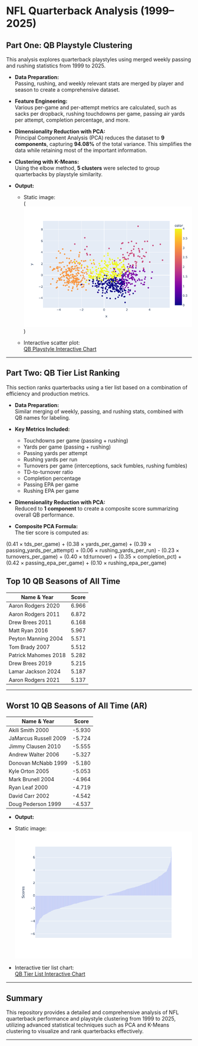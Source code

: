 # NFL Quarterback Analysis (1999–2025)

## Part One: QB Playstyle Clustering

This analysis explores quarterback playstyles using merged weekly passing and rushing statistics from 1999 to 2025.

- **Data Preparation:**  
  Passing, rushing, and weekly relevant stats are merged by player and season to create a comprehensive dataset.

- **Feature Engineering:**  
  Various per-game and per-attempt metrics are calculated, such as sacks per dropback, rushing touchdowns per game, passing air yards per attempt, completion percentage, and more.

- **Dimensionality Reduction with PCA:**  
  Principal Component Analysis (PCA) reduces the dataset to **9 components**, capturing **94.08%** of the total variance. This simplifies the data while retaining most of the important information.

- **Clustering with K-Means:**  
  Using the elbow method, **5 clusters** were selected to group quarterbacks by playstyle similarity.

- **Output:**  
  - Static image:  
    (![Quarterback Play Style](images/qb_play_style.png))
    
  - Interactive scatter plot:  
    [QB Playstyle Interactive Chart](https://jevanc.github.io/nfl-stats/qb_play_style.html)  


---

## Part Two: QB Tier List Ranking

This section ranks quarterbacks using a tier list based on a combination of efficiency and production metrics.

- **Data Preparation:**  
  Similar merging of weekly, passing, and rushing stats, combined with QB names for labeling.

- **Key Metrics Included:**  
  - Touchdowns per game (passing + rushing)  
  - Yards per game (passing + rushing)  
  - Passing yards per attempt  
  - Rushing yards per run  
  - Turnovers per game (interceptions, sack fumbles, rushing fumbles)  
  - TD-to-turnover ratio  
  - Completion percentage  
  - Passing EPA per game  
  - Rushing EPA per game

- **Dimensionality Reduction with PCA:**  
  Reduced to **1 component** to create a composite score summarizing overall QB performance.

- **Composite PCA Formula:**  
  The tier score is computed as:

(0.41 × tds_per_game) + (0.38 × yards_per_game) + (0.39 × passing_yards_per_attempt) +
(0.06 × rushing_yards_per_run) - (0.23 × turnovers_per_game) + (0.40 × td:turnover) +
(0.35 × completion_pct) + (0.42 × passing_epa_per_game) + (0.10 × rushing_epa_per_game)

## Top 10 QB Seasons of All Time

| Name & Year          | Score    |
|----------------------|----------|
| Aaron Rodgers 2020   | 6.966    |
| Aaron Rodgers 2011   | 6.872    |
| Drew Brees 2011      | 6.168    |
| Matt Ryan 2016       | 5.967    |
| Peyton Manning 2004  | 5.571    |
| Tom Brady 2007       | 5.512    |
| Patrick Mahomes 2018 | 5.282    |
| Drew Brees 2019      | 5.215    |
| Lamar Jackson 2024   | 5.187    |
| Aaron Rodgers 2021   | 5.137    |

---

## Worst 10 QB Seasons of All Time (AR)

| Name & Year          | Score     |
|----------------------|-----------|
| Akili Smith 2000     | -5.930    |
| JaMarcus Russell 2009| -5.724    |
| Jimmy Clausen 2010   | -5.555    |
| Andrew Walter 2006   | -5.327    |
| Donovan McNabb 1999  | -5.180    |
| Kyle Orton 2005      | -5.053    |
| Mark Brunell 2004    | -4.964    |
| Ryan Leaf 2000       | -4.719    |
| David Carr 2002      | -4.542    |
| Doug Pederson 1999   | -4.537    |



- **Output:**  
- Static image:  
  ![Tier List](images/tier_list.png)

- Interactive tier list chart:  
  [QB Tier List Interactive Chart](https://jevanc.github.io/nfl-stats/tier_list.html)  

---

## Summary

This repository provides a detailed and comprehensive analysis of NFL quarterback performance and playstyle clustering from 1999 to 2025, utilizing advanced statistical techniques such as PCA and K-Means clustering to visualize and rank quarterbacks effectively.

---
